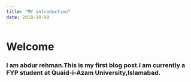 ```yaml
---
title: "MY introduction"
date: 2018-10-09
---
```

# Welcome
### I am abdur rehman.This is my first blog post.I am currently a FYP student at Quaid-i-Azam University,Islamabad.
